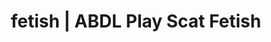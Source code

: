 ---
categories:
- Real Couples
- Self-Pleasure
- Slow Burn
- Sensual Cosplay
- Interactive NSFW
image: /assets/images/1747714158538.jpg
layout: post
schema:
  description: Premium adult content featuring ABDL Play, Scat Fetish. High-quality
    visuals with provocative themes.
  keywords:
  - ASMR Porn
  - ABDL Play
  - Sensual Cosplay
  - Erotic Audiobooks
  - ASMR Erotica
  - AI Erotica
  - Scat Fetish
  name: 1747714158538 | ABDL Play Scat Fetish
  type: VisualArtwork
seo:
  description: Featured content with high-quality ABDL Play, Scat Fetish. HD images
    available.
  keywords: ABDL Play, Scat Fetish
  og_image: /assets/images/1747714158538.jpg
  schema_type: VisualArtwork
tags:
- '#fetish'
- ABDL Play
- Scat Fetish
title: fetish | ABDL Play Scat Fetish
---